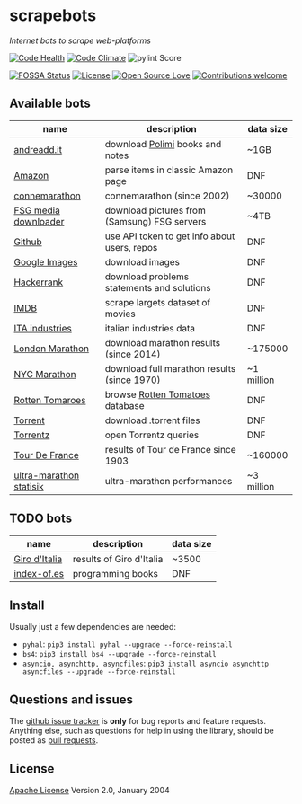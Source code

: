 # scrapebots

*Internet bots to scrape web-platforms*

[![Code Health](https://landscape.io/github/sirfoga/scrapebots/master/landscape.svg?style=flat
)](https://landscape.io/github/sirfoga/scrapebots/master) [![Code Climate](https://lima.codeclimate.com/github/sirfoga/scrapebots/badges/gpa.svg)](https://codeclimate.com/github/sirfoga/scrapebots) ![pylint Score](https://mperlet.de/pybadge/badges/0.00.svg)

[![FOSSA Status](https://app.fossa.io/api/projects/git%2Bhttps%3A%2F%2Fgithub.com%2Fsirfoga%2Fscrapebots.svg?type=shield)](https://app.fossa.io/projects/git%2Bhttps%3A%2F%2Fgithub.com%2Fsirfoga%2Fscrapebots?ref=badge_shield) [![License](https://img.shields.io/badge/License-Apache%202.0-blue.svg)](https://opensource.org/licenses/Apache-2.0) [![Open Source Love](https://badges.frapsoft.com/os/v1/open-source.svg?v=103)](https://opensource.org/licenses/Apache-2.0) [![Contributions welcome](https://img.shields.io/badge/contributions-welcome-brightgreen.svg?style=flat)](https://github.com/sirfoga/scrapebots/issues)


## Available bots
| name | description | data size |
| ------------- | ------------- | ------------- |
| [andreadd.it](bots/misc/andreadd.py) | download [Polimi](http://www.polimi.it/en/) books and notes | ~1GB |
| [Amazon](bots/amazon/amazon_items_scraper.py)  | parse items in classic Amazon page | DNF |
| [connemarathon](bots/conne_marathon/bot.py) | connemarathon (since 2002)  | ~30000 |
| [FSG media downloader](bots/misc/fsgmedia-downloader.py) | download pictures from (Samsung) FSG servers | ~4TB |
| [Github](bots/github/tester.py)  | use API token to get info about users, repos | DNF |
| [Google Images](bots/misc/google_image.py) | download images  | DNF |
| [Hackerrank](bots/misc/hackerrank.py) | download problems statements and solutions | DNF |
| [IMDB](bots/imdb) | scrape largets dataset of movies | DNF |
| [ITA industries](bots/ita_industries/cli.py) | italian industries data | DNF |
| [London Marathon](bots/london_marathon/fetch_details_urls.py) | download marathon results (since 2014)  | ~175000 |
| [NYC Marathon](bots/nyc_marathon/fetch_details.py) | download full marathon results (since 1970)  | ~1 million |
| [Rotten Tomaroes](bots/rottentomatoes/cli.py) | browse [Rotten Tomatoes](https://www.rottentomatoes.com/) database | DNF |
| [Torrent](bots/misc/torrent_downloader.py) | download .torrent files | DNF |
| [Torrentz](bots/misc/torr_mov.py) | open Torrentz queries | DNF |
| [Tour De France](bots/letour/cli.py) | results of Tour de France since 1903 | ~160000 |
| [ultra-marathon statisik](bots/statistik_ultramarathon) | ultra-marathon performances | ~3 million |

## TODO bots
| name | description | data size |
| ------------- | ------------- | ------------- |
| [Giro d'Italia](http://www.giroditalia.it/it/classifiche/) | results of Giro d'Italia | ~3500 |
| [index-of.es](http://index-of.es/) | programming books | DNF |

## Install
Usually just a few dependencies are needed:
- `pyhal`: `pip3 install pyhal --upgrade --force-reinstall`
- `bs4`: `pip3 install bs4 --upgrade --force-reinstall`
- `asyncio, asynchttp, asyncfiles`: `pip3 install asyncio asynchttp asyncfiles --upgrade --force-reinstall`


## Questions and issues
The [github issue tracker](https://github.com/sirfoga/scrapebots/issues) is **only** for bug reports and feature requests. Anything else, such as questions for help in using the library, should be posted as [pull requests](https://github.com/sirfoga/scrapebots/pulls).


## License
[Apache License](http://www.apache.org/licenses/LICENSE-2.0) Version 2.0, January 2004
